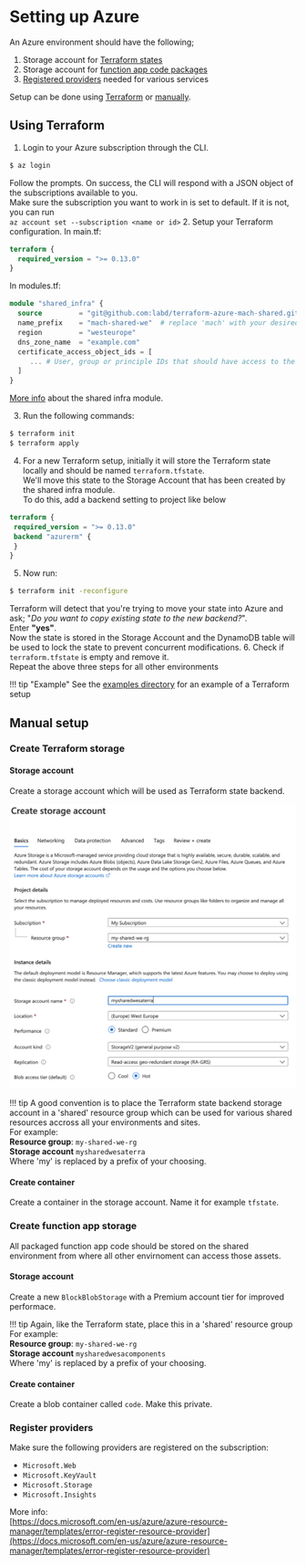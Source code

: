 # Setting up Azure

An Azure environment should have the following;

1. Storage account for [Terraform states](#create-terraform-storage)
2. Storage account for [function app code packages](#create-function-app-storage)
3. [Registered providers](#register-providers) needed for various services

Setup can be done using [Terraform](#using-terraform) or [manually](#manual-setup).

## Using Terraform

1. Login to your Azure subscription through the CLI.
```bash
$ az login
```
Follow the prompts. On success, the CLI will respond with a JSON object of the subscriptions available to you.<br>
Make sure the subscription you want to work in is set to default. If it is not, you can run<br>
`az account set --subscription <name or id>`
2. Setup your Terraform configuration.
In main.tf:
```terraform
terraform {
  required_version = ">= 0.13.0"
}
```
In modules.tf:
```terraform
module "shared_infra" {
  source         = "git@github.com:labd/terraform-azure-mach-shared.git"
  name_prefix    = "mach-shared-we"  # replace 'mach' with your desired prefix
  region         = "westeurope"
  dns_zone_name  = "example.com"
  certificate_access_object_ids = [
     ... # User, group or principle IDs that should have access to the resources
  ]
}
```
[More info](https://github.com/labd/terraform-azure-mach-shared) about the shared infra module.

3. Run the following commands:
```bash
$ terraform init
$ terraform apply
```
4. For a new Terraform setup, initially it will store the Terraform state locally and should be named `terraform.tfstate`.<br>
   We'll move this state to the Storage Account that has been created by the shared infra module.<br>
   To do this, add a backend setting to project like below
```terraform
terraform {
 required_version = ">= 0.13.0"
 backend "azurerm" {
 }
}
```
5. Now run:
```bash
$ terraform init -reconfigure 
```
Terraform will detect that you're trying to move your state into Azure and ask; "*Do you want to copy existing state to the new backend?*".<br>
Enter **"yes"**.<br>
Now the state is stored in the Storage Account and the DynamoDB table will be used to lock the state to prevent concurrent modifications.
6. Check if `terraform.tfstate` is empty and remove it.<br>
   Repeat the above three steps for all other environments

!!! tip "Example"
      See the [examples directory](https://github.com/labd/mach-composer/tree/master/examples/azure/infra/) for an example of a Terraform setup


## Manual setup

### Create Terraform storage

#### Storage account
Create a storage account which will be used as Terraform state backend.

![Create storage account](../_img/azure/terraform_storage_account.png)


!!! tip
    A good convention is to place the Terraform state backend storage account in a 'shared' resource group which can be used for various shared resources accross all your environments and sites.<br>
    For example:<br>
    **Resource group**: `my-shared-we-rg`<br>
    **Storage account** `mysharedwesaterra`<br>
    Where 'my' is replaced by a prefix of your choosing.

#### Create container
Create a container in the storage account. Name it for example `tfstate`.

### Create function app storage
All packaged function app code should be stored on the shared environment from where all other envirnoment can access those assets.

#### Storage account

Create a new `BlockBlobStorage` with a Premium account tier for improved performace.

!!! tip
    Again, like the Terraform state, place this in a 'shared' resource group
    For example:<br>
    **Resource group**: `my-shared-we-rg`<br>
    **Storage account** `mysharedwesacomponents`<br>
    Where 'my' is replaced by a prefix of your choosing.

#### Create container

Create a blob container called `code`. Make this private.

### Register providers

Make sure the following providers are registered on the subscription:

- `Microsoft.Web`
- `Microsoft.KeyVault`
- `Microsoft.Storage`
- `Microsoft.Insights`

More info:<br>
[https://docs.microsoft.com/en-us/azure/azure-resource-manager/templates/error-register-resource-provider](https://docs.microsoft.com/en-us/azure/azure-resource-manager/templates/error-register-resource-provider)
